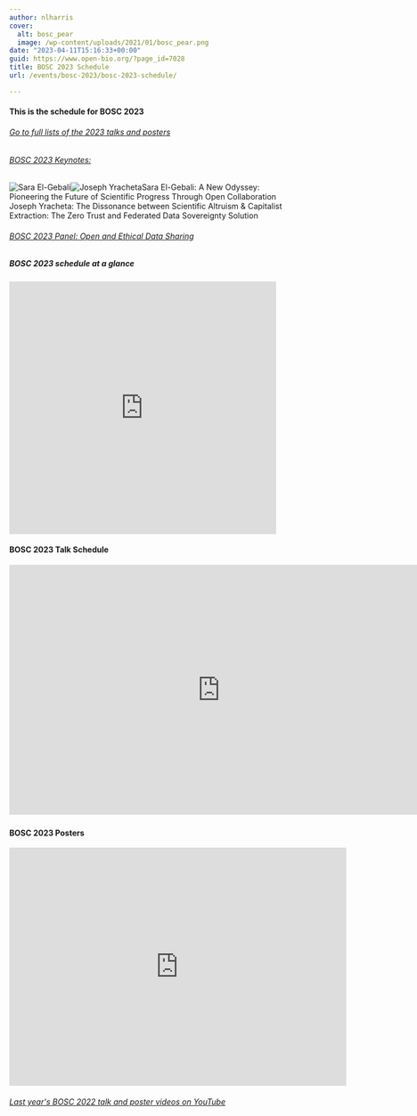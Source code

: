 ```yaml
---
author: nlharris
cover:
  alt: bosc_pear
  image: /wp-content/uploads/2021/01/bosc_pear.png
date: "2023-04-11T15:16:33+00:00"
guid: https://www.open-bio.org/?page_id=7028
title: BOSC 2023 Schedule
url: /events/bosc-2023/bosc-2023-schedule/

---
```

#### This is the schedule for BOSC 2023

###### [Go to full lists of the 2023 talks and posters](\#talks)

###### [BOSC 2023 Keynotes:](/events/bosc-2023/bosc-2023-keynotes/)

![Sara El-Gebali](/wp-content/uploads/2023/04/Sara-El-Gebali-square-1.png)![Joseph Yracheta](/wp-content/uploads/2023/04/Joseph-Yracheta.png)Sara El-Gebali: A New Odyssey: Pioneering the Future of Scientific Progress Through Open Collaboration
Joseph Yracheta: The Dissonance between Scientific Altruism & Capitalist Extraction: The Zero Trust and Federated Data Sovereignty Solution

###### [BOSC 2023 Panel: Open and Ethical Data Sharing](/events/bosc-2023/bosc-2023-panel/)

##### BOSC 2023 schedule at a glance

<div style="position: relative; padding-top: 90%;"><iframe style="position: absolute; top: 0; left: 0; width:95%; height: 100%" src="https://docs.google.com/spreadsheets/d/e/2PACX-1vSFHK2hl0ZBjIPkp_pL09gxbLNRpPuDVy1oy_4zm5zKgG_ybRkZnRL0beiveSwHlMFSLbc7dZ3K4REB/pubhtml?gid=0&amp;single=true&amp;widget=true&amp;headers=false" allowfullscreen="allowfullscreen" frameborder="0"></iframe></div>

#### BOSC 2023 Talk Schedule

<div style="position: relative; padding-top: 90%;"><iframe style="position: absolute; top: 0; left: 0; width: 150%; height: 99%;" src="https://docs.google.com/spreadsheets/d/e/2PACX-1vSFHK2hl0ZBjIPkp_pL09gxbLNRpPuDVy1oy_4zm5zKgG_ybRkZnRL0beiveSwHlMFSLbc7dZ3K4REB/pubhtml?gid=1729310258&single=true" allowfullscreen="allowfullscreen" frameborder="0"></iframe></div>

#### BOSC 2023 Posters

<div style="position: relative; padding-top: 85%;"><iframe style="position: absolute; top: 0; left: 0; width: 120%; height: 100%" src="https://docs.google.com/spreadsheets/d/e/2PACX-1vSFHK2hl0ZBjIPkp_pL09gxbLNRpPuDVy1oy_4zm5zKgG_ybRkZnRL0beiveSwHlMFSLbc7dZ3K4REB/pubhtml?gid=1094351563&single=true" allowfullscreen="allowfullscreen" frameborder="0"></iframe></div>

###### [Last year's BOSC 2022 talk and poster videos on YouTube](https://www.youtube.com/playlist?list=PLir-OOQiOhXYotvWZLnKd9rcNMb6r9tjf)
